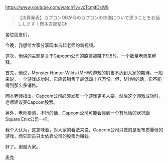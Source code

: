 https://www.youtube.com/watch?v=ycTcmjtDsW8

> 【決算発表】カプコンOBが今のカプコンの株価について思うことをお話しします｜岡本吉起塾Ch

各位朋友们，

今晚，我想给大家分享岡本吉起老师的新视频。

这次，他讲的主题是关于Capcom公司的股票被降下9.5%，一个数量老师来解释。

首先，他说，Monster Hunter Wilds (MHW)游戏的销售不达到人家的期待。一般来说，一个游戏成功时，它应该销售了最低四十八万份。但，MHW的话，它不能得到那么多销售。

岡本老师指出，Capcom公司必须发布一个游戏更多人要，然后这个游戏成功时，老师建议买Capcom股票。

另外，老师猜测，不行的话，Capcom公司可能会碰到一个有危险的状况跟Square Enix公司一样。

我个人认为，这意味着，对大家的看法来说，Capcom公司只做的是发布质量低的游戏，而它职员只太依靠公司的股票为赚钱。

好了。谢谢大家。

麦克
